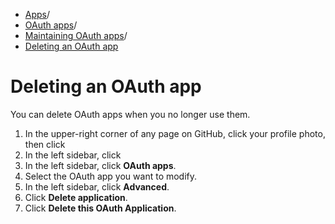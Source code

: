   * [Apps](https://docs.github.com/en/apps "Apps")/
  * [OAuth apps](https://docs.github.com/en/apps/oauth-apps "OAuth apps")/
  * [Maintaining OAuth apps](https://docs.github.com/en/apps/oauth-apps/maintaining-oauth-apps "Maintaining OAuth apps")/
  * [Deleting an OAuth app](https://docs.github.com/en/apps/oauth-apps/maintaining-oauth-apps/deleting-an-oauth-app "Deleting an OAuth app")


# Deleting an OAuth app
You can delete OAuth apps when you no longer use them.
  1. In the upper-right corner of any page on GitHub, click your profile photo, then click 
  2. In the left sidebar, click 
  3. In the left sidebar, click **OAuth apps**.
  4. Select the OAuth app you want to modify.
  5. In the left sidebar, click **Advanced**.
  6. Click **Delete application**.
  7. Click **Delete this OAuth Application**.


